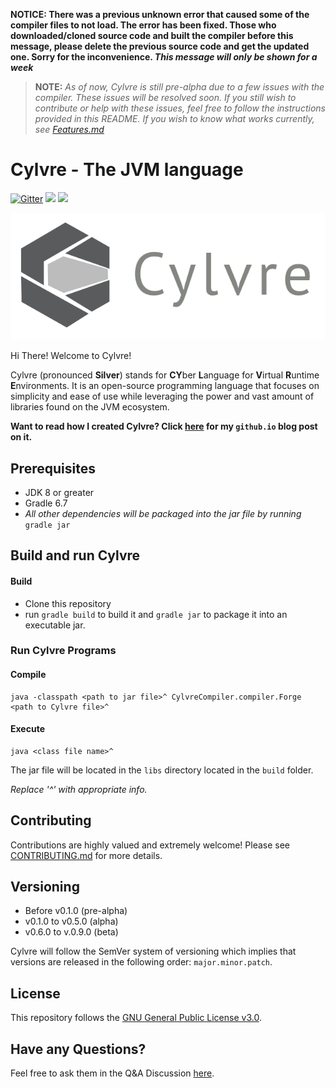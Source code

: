 **NOTICE: There was a previous unknown error that caused some of the compiler files to not load. The error has been fixed. Those who downloaded/cloned source code and built the compiler before this message, please delete the previous source code and get the updated one. Sorry for the inconvenience. _This message will only be shown for a week_**

> **NOTE:** *As of now, Cylvre is still pre-alpha due to a few issues with the compiler. These issues will be resolved soon. If you still wish to contribute or help with these issues, feel free to follow the instructions provided in this README. If you wish to know what works currently, see [Features.md](https://github.com/Cylvre-Language/Cylvre/blob/main/Features.md)*

# Cylvre - The JVM language

[![Gitter](https://badges.gitter.im/Cylvre/community.svg)](https://gitter.im/Cylvre/community?utm_source=badge&utm_medium=badge&utm_campaign=pr-badge)
![](https://img.shields.io/github/license/Cylvre-Language/Cylvre)
![](https://img.shields.io/maintenance/yes/2021)
<!-- ![](https://img.shields.io/github/stars/Cylvre-Language/Cylvre) -->

<p align="center"><img src="https://github.com/Cylvre-Language/Cylvre/blob/main/Logo/Cylvre_logo_large.png" alt="logo" width="1000px" height="auto"></img></p>

Hi There! Welcome to Cylvre!

Cylvre (pronounced **Silver**) stands for **CY**ber **L**anguage for **V**irtual **R**untime **E**nvironments. It is an open-source programming language that focuses on simplicity and ease of use while leveraging the power and vast amount of libraries found on the JVM ecosystem.

**Want to read how I created Cylvre? Click [here](https://sivaxis.github.io/Posts/Creating%20Cylvre) for my `github.io` blog post on it.**  

## Prerequisites
- JDK 8 or greater
- Gradle 6.7 
- *All other dependencies will be packaged into the jar file by running* `gradle jar`

## Build and run Cylvre

#### Build
- Clone this repository
- run `gradle build` to build it and `gradle jar` to package it into an executable jar.

### Run Cylvre Programs
#### Compile
```shell 
java -classpath <path to jar file>^ CylvreCompiler.compiler.Forge <path to Cylvre file>^
```

#### Execute
```shell 
java <class file name>^
```

The jar file will be located in the `libs` directory located in the `build` folder.

_Replace '^' with appropriate info._

## Contributing
Contributions are highly valued and extremely welcome! Please see [CONTRIBUTING.md](https://github.com/Cylvre-Language/Cylvre/blob/main/CONTRIBUTING.md) for more details.

## Versioning
- Before v0.1.0 (pre-alpha)
- v0.1.0 to v0.5.0 (alpha)
- v0.6.0 to v.0.9.0 (beta)

Cylvre will follow the SemVer system of versioning which implies that versions are released in the following order: `major.minor.patch`.

## License
This repository follows the [GNU General Public License v3.0](https://github.com/Cylvre-Language/Cylvre/blob/main/LICENSE).

## Have any Questions?
Feel free to ask them in the Q&A Discussion [here](https://github.com/Cylvre-Language/Cylvre/discussions/3).

